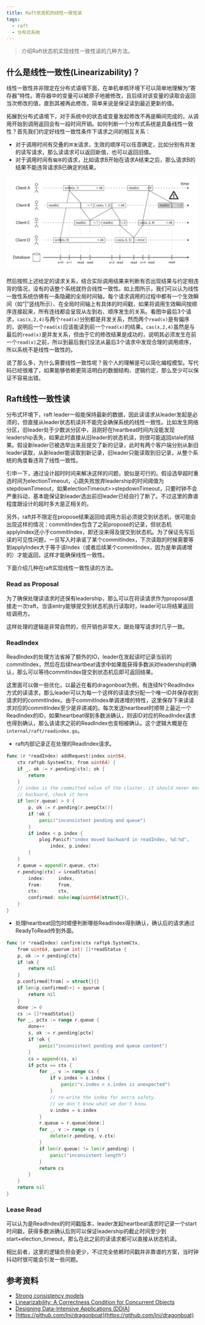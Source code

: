 ```yaml
---
title: Raft状态机的线性一致性读
tags:
  - raft
  - 分布式系统
---
```


> 介绍Raft状态机实现线性一致性读的几种方法。

## 什么是线性一致性(Linearizability)？
线性一致性并非限定在分布式语境下面，在单机单核环境下可以简单地理解为“寄存器”特性。寄存器中的变量可以被原子地被修改，且后续对该变量的读取会返回当次修改的值，直到其被再此修改，简单来说是保证读到最近更新的值。

拓展到分布式语境下，对于系统中的状态或变量发起修改不再是瞬间完成的，从调用开始到调用返回会有一段时间开销。如何判断一个分布式系统是具备线性一致性？首先我们约定好线性一致性条件下请求之间的相互关系：

* 对于调用时间有交叠的```并发```请求，生效的顺序可以任意确定，比如分别有并发的读写请求，那么读请求可以返回新值，也可以返回旧值。
* 对于调用时间有```偏序```的请求，比如请求B开始在请求A结束之后，那么请求B的结果不能违背请求B已确定的结果。

![线性一致性例子(DDIA)](/assets/post_images/linearizability.png)

然后按照上述给定的请求关系，结合实际调用结果来判断有否出现结果与约定相违背的情况，没有的话整个系统就符合线性一致性。如上图所示，我们可以认为线性一致性系统仿佛有一条隐藏的全局时间轴，每个请求调用的过程中都有一个生效瞬间（如“\|”竖线所示）、在全局时间轴上有具体的时间戳，如果将调用生效瞬间按顺序连接起来，所有连线都会呈现从左到右、顺序发生的关系。看图中最后3个请求，`cas(x,2,4)`与两个`read(x)`分别都是并发关系，然而两个`read(x)`是有偏序的，说明后一个`read(x)`应该能读到前一个`read(x)`的结果。`cas(x,2,4)`虽然是与最后的`read(x)`是并发关系，但由于它的修改结果是成功的，说明其必须发生在前一个`read(x)`之前，所以到最后我们没法从最后3个请求中发现合理的调用顺序，所以系统不是线性一致性的。

说了那么多，为什么需要线性一致性呢？我个人的理解是可以简化编程模型。写代码已经很难了，如果能够依赖更简洁明白的数据结构、逻辑约定，那么至少可以保证不容易出错。

## Raft线性一致性读
分布式环境下，raft leader一般能保持最新的数据，因此读请求从leader发起是必须的，但直接从leader状态机读并不能完全确保系统的线性一致性。比如发生网络分区，旧leader处于少数派分区中，且刚好在heartbeat时间内没能发现leadership丢失，如果此时直接从旧leader的状态机读，则很可能返回stale的结果。假设新leader已被选举出来且提交了新的记录，此时有两个客户端分别从新旧leader读取，从新leader能读取到新记录，旧leader只能读取到旧记录，从整个系统的角度看违背了线性一致性。

引申一下，通过设计超时时间来解决这样的问题，貌似是可行的。假设选举超时重选时间为electionTimeout，心跳失败放弃leadership的时间阈值为stepdownTimeout，如果electionTimeout>>stepdownTimeout，只要时钟不会严重抖动，基本能保证新leader选出前旧leader已经自行了断了。不过这里的靠谱程度跟设计的超时多大是正相关的。

另外，raft并不限定在propose结果返回给调用方前必须提交到状态机，很可能会出现这样的情况：commitIndex包含了之前propose的记录，但状态机applyIndex还小于commitIndex，即还没来得及提交到状态机。为了保证先写后读的可见性问题，一旦写入时承诺了某个commitIndex，下次读取的时候需要等到applyIndex大于等于该Index（或者后续某个commitIndex，因为是单调递增的）才能返回，这样才能确保线性一致性。

下面介绍几种在raft实现线性一致性读的方法。

### Read as Proposal
为了确保处理读请求时还保有leadership，那么可以在将读请求作为proposal直接走一次raft，当该entry能够提交到状态机执行读取时，leader可以将结果返回给调用方。

这样处理的逻辑是非常自然的，但开销也非常大，跟处理写请求时几乎一致。

### ReadIndex
ReadIndex的处理方法省掉了额外的IO，leader在发起读时记录当前的commitIndex，然后在后续heartbeat请求中如果能获得多数派对leadership的确认，那么可以等待commitIndex提交到状态机后即可返回结果。

这里面可以做一些优化，以最近在看的dragonboat为例，有连续N个ReadIndex方式的读请求，那么leader可以为每一个这样的读请求分配一个唯一ID并保存收到请求时的commitIndex。由于commitIndex单调递增的特性，这里保存下来读请求对应的commitIndex至少是非递减的。每次发送heartbeat时顺带上最近一个ReadIndex的ID，如果heartbeat得到多数派确认，则该ID对应的ReadIndex请求也得到确认，那么该请求之前的ReadIndex也变相被确认。这个逻辑大概是在`internal/raft/readindex.go`。

* raft内部记录正在处理的ReadIndex请求。
```go
func (r *readIndex) addRequest(index uint64,
	ctx raftpb.SystemCtx, from uint64) {
	if _, ok := r.pending[ctx]; ok {
		return
	}
	// index is the committed value of the cluster, it should never move
	// backward, check it here
	if len(r.queue) > 0 {
		p, ok := r.pending[r.peepCtx()]
		if !ok {
			panic("inconsistent pending and queue")
		}
		if index < p.index {
			plog.Panicf("index moved backward in readIndex, %d:%d",
				index, p.index)
		}
	}
	r.queue = append(r.queue, ctx)
	r.pending[ctx] = &readStatus{
		index:     index,
		from:      from,
		ctx:       ctx,
		confirmed: make(map[uint64]struct{}),
	}
}
```

* 处理heartbeat回包时顺便判断哪些ReadIndex得到确认，确认后的请求通过ReadyToRead传到外面。
```go
func (r *readIndex) confirm(ctx raftpb.SystemCtx,
	from uint64, quorum int) []*readStatus {
	p, ok := r.pending[ctx]
	if !ok {
		return nil
	}
	p.confirmed[from] = struct{}{}
	if len(p.confirmed)+1 < quorum {
		return nil
	}
	done := 0
	cs := []*readStatus{}
	for _, pctx := range r.queue {
		done++
		s, ok := r.pending[pctx]
		if !ok {
			panic("inconsistent pending and queue content")
		}
		cs = append(cs, s)
		if pctx == ctx {
			for _, v := range cs {
				if v.index > s.index {
					panic("v.index > s.index is unexpected")
				}
				// re-write the index for extra safety.
				// we don't know what we don't know.
				v.index = s.index
			}
			r.queue = r.queue[done:]
			for _, v := range cs {
				delete(r.pending, v.ctx)
			}
			if len(r.queue) != len(r.pending) {
				panic("inconsistent length")
			}
			return cs
		}
	}
	return nil
}
```

### Lease Read
可以认为是ReadIndex的时间戳版本，leader发起heartbeat请求时记录一个start时间戳，获得多数派确认后则可以保证leadership的截止时间至少到start+election_timeout，那么在此之前的读请求都可以直接从状态机读。

相比前者，这里的逻辑负担会更少，不过完全依赖时间戳并非靠谱的方案，当时钟抖动时很可能会引发一些问题。

## 参考资料
* [Strong consistency models](https://aphyr.com/posts/313-strong-consistency-models)
* [Linearizability: A Correctness Condition for Concurrent Objects](https://cs.brown.edu/~mph/HerlihyW90/p463-herlihy.pdf)
* [Designing Data-Intensive Applications (DDIA)]( https://dataintensive.net/)
* [https://github.com/lni/dragonboat](https://github.com/lni/dragonboat)
